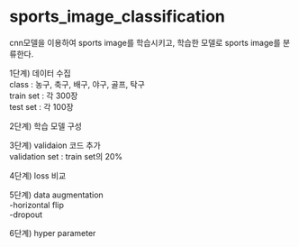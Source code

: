 # sports_image_classification

cnn모델을 이용하여 sports image를 학습시키고, 학습한 모델로 sports image를 분류한다.  

1단계) 데이터 수집  
class : 농구, 축구, 배구, 야구, 골프, 탁구  
train set : 각 300장  
test set : 각 100장  

2단계) 학습 모델 구성

3단계) validaion 코드 추가  
validation set : train set의 20%  

4단계) loss 비교

5단계) data augmentation  
-horizontal flip  
-dropout  

6단계) hyper parameter
